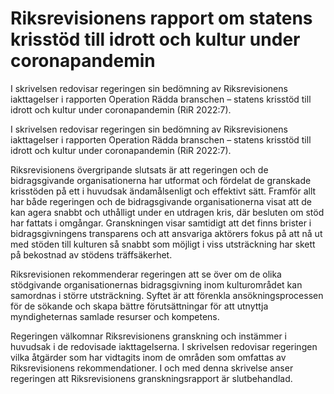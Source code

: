 # Riksrevisionens rapport om statens krisstöd till idrott och kultur under coronapandemin

I skrivelsen redovisar regeringen sin bedömning av Riksrevisionens iakttagelser i rapporten Operation Rädda branschen – statens krisstöd till idrott och kultur under coronapandemin (RiR 2022:7).

I skrivelsen redovisar regeringen sin bedömning av Riksrevisionens iakttagelser i rapporten Operation Rädda branschen – statens krisstöd till idrott och kultur under coronapandemin (RiR 2022:7).

Riksrevisionens övergripande slutsats är att regeringen och de bidragsgivande organisationerna har utformat och fördelat de granskade krisstöden på ett i huvudsak ändamålsenligt och effektivt sätt. Framför allt har både regeringen och de bidragsgivande organisationerna visat att de kan agera snabbt och uthålligt under en utdragen kris, där besluten om stöd har fattats i omgångar. Granskningen visar samtidigt att det finns brister i bidragsgivningens transparens och att ansvariga aktörers fokus på att nå ut med stöden till kulturen så snabbt som möjligt i viss utsträckning har skett på bekostnad av stödens träffsäkerhet.

Riksrevisionen rekommenderar regeringen att se över om de olika stödgivande organisationernas bidragsgivning inom kulturområdet kan samordnas i större utsträckning. Syftet är att förenkla ansökningsprocessen för de sökande och skapa bättre förutsättningar för att utnyttja myndigheternas samlade resurser och kompetens.

Regeringen välkomnar Riksrevisionens granskning och instämmer i huvudsak i de redovisade iakttagelserna. I skrivelsen redovisar regeringen vilka åtgärder som har vidtagits inom de områden som omfattas av Riksrevisionens rekommendationer. I och med denna skrivelse anser regeringen att Riksrevisionens granskningsrapport är slutbehandlad.

